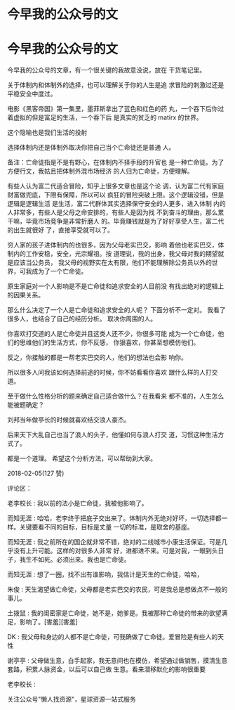 # 今早我的公众号的文

# 今早我的公众号的文

今早我的公众号的文章，有一个很关键的我故意没说，放在 干货笔记里。

关于体制内和体制外的选择，也可以理解关于你的人生是追 求冒险的刺激过还是平稳安全中度过。

电影《黑客帝国》第一集里，墨菲斯拿出了蓝色和红色的药 丸，一个吞下后你过着虚拟的但是富足的生活，一个吞下后 是真实的贫乏的 matirx 的世界。

这个隐喻也是我们生活的投射

选择体制内还是体制外取决你把自己当个亡命徒还是普通 人。

备注：亡命徒指是不是有野心，在体制内不择手段的升官也 是一种亡命徒。为了方便行文，我姑且把体制外混市场经济 的人归为亡命徒，方便理解。

有些人认为富二代适合冒险，知乎上很多文章也是这个论 调，认为富二代有家庭财富做兜底，下限有保障，所以可以 疯狂的冒险突破上限。这个逻辑没错，但是逻辑是逻辑生活 是生活，富二代群体其实选择保守安全的人更多，进入体制 内的人非常多，有些人是父母之命安排的，有些人是因为找 不到奋斗的理由，那么累干嘛，毕竟市场竞争是非常折磨人 的。毕竟赚钱就是为了好好享受人生，富二代的出生就很好 了，直接享受就可以了。

穷人家的孩子进体制内的也很多，因为父母老实巴交，影响 着他也老实巴交，体制内的工作安稳，安全，光宗耀祖。按 道理说，我的出身，我父母对我的期望就是应该当公务员， 我父母的视野实在太有限，他们不能理解除公务员以外的世 界，可我成为了一个亡命徒。

原生家庭对一个人影响是不是亡命徒和追求安全的人目前没 有找出绝对的逻辑上的因果关系。

那么什么决定了一个人是亡命徒和追求安全的人呢？ 下面分析不一定对。 我看了很多人，也结合了自己的经历分析。 取决你周围的人。

你喜欢打交道的人是亡命徒并且这类人还不少，你很多可能 成为一个亡命徒，他们的思维他们的生活方式，你不反感， 你狠喜欢，你甚至想模仿他们。

反之，你接触的都是一帮老实巴交的人，他们的想法也会影 响你。

所以很多人问我该如何选择前途的时候，你不妨看看你喜欢 跟什么样的人打交道。

至于做什么性格分析的题来确定自己适合做什么？在我看来 都不准的，人生怎么能被题确定？

刘邦当年做亭长的时候就喜欢结交浪人豪杰。

后来天下大乱自己也当了浪人的头子，他懂如何与浪人打交 道，习惯这种生活方式了。

都是一个道理。 希望这个分析方法，可以帮助到大家。

2018-02-05(127 赞)

评论区：

老李校长 : 我以前的法小是亡命徒，我被他影响了。

而知无涯 : 哈哈，老李终于把底子交出来了。体制内外无绝对好坏，一切选择都一样。关键要看不同的目标，目标是丈量 一切的标准，是取舍的基座。

而知无涯 : 我之前所在的国企就非常不错，绝对的二线城市小康生活保证。可是几乎没有上升可能。这样的对很多人非常 好，进都进不来。可是对我，一眼到头日子，我生不如死。必须出来。我也是亡命徒。

而知无涯 : 想了一圈，找不出有谁影响，我估计是天生的亡命徒，哈哈，

朱俊 : 天生渴望做亡命徒，父母都是老实巴交的农民，可是我总是想做点不一般的事儿。

土拨鼠 : 我的闺密家是亡命徒，她不是，她爹是。我被那种亡命徒的带来的欲望满足，影响了。[害羞][害羞]

DK : 我父母和身边的人都不是亡命徒，可我确做了亡命徒。爱冒险是有些人的天性

谢亭亭 : 父母做生意，白手起家，我无意间也在模仿，希望通过做销售，摸清生意套路，积累人脉资金，以后可以自己做 生意。看来潜移默化的影响很重要

老李校长 :

关注公众号"懒人找资源"，星球资源一站式服务